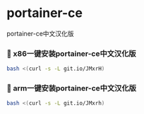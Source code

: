 # portainer-ce
portainer-ce中文汉化版

### 🚩 x86一键安装portainer-ce中文汉化版

``` bash
bash <(curl -s -L git.io/JMxrH)
```

### 🚩 arm一键安装portainer-ce中文汉化版

``` bash
bash <(curl -s -L git.io/JMxrh)
```
